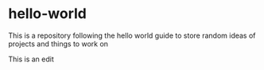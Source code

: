 # hello-world
This is a repository following the hello world guide to store random ideas of projects and things to work on


This is an edit 
